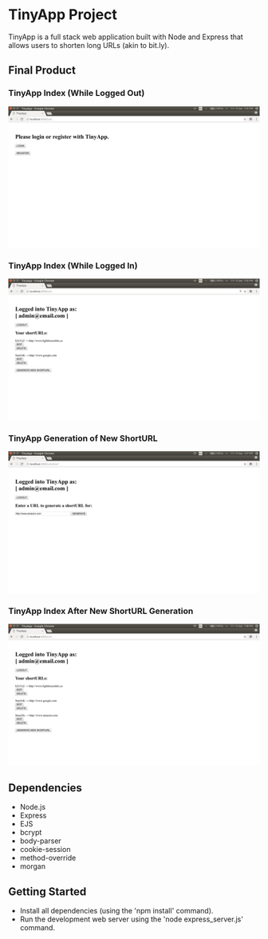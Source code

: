 # TinyApp Project

TinyApp is a full stack web application built with Node and Express that allows users to shorten long URLs (akin to bit.ly).

## Final Product

### TinyApp Index (While Logged Out)
!["Screenshot of Index (Logged Out)"](https://github.com/carloferrer/tinyApp/blob/master/tinyapp-index.png)

### TinyApp Index (While Logged In)
!["Screenshot of Index (Logged In)"](https://github.com/carloferrer/tinyApp/blob/master/tinyapp-sample.png)

### TinyApp Generation of New ShortURL
!["Screenshot of shortURL Generation"](https://github.com/carloferrer/tinyApp/blob/master/tinyapp-generate.png)

### TinyApp Index After New ShortURL Generation
!["Screenshot of Post shortURL Generation"](https://github.com/carloferrer/tinyApp/blob/master/tinyapp-sample-2.png)

## Dependencies

- Node.js
- Express
- EJS
- bcrypt
- body-parser
- cookie-session
- method-override
- morgan

## Getting Started

- Install all dependencies (using the 'npm install' command).
- Run the development web server using the 'node express_server.js' command.